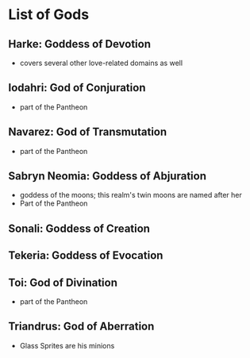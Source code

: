 # List of Gods

## Harke: Goddess of Devotion
 - covers several other love-related domains as well

## Iodahri: God of Conjuration
 - part of the Pantheon 

## Navarez: God of Transmutation
 - part of the Pantheon

## Sabryn Neomia: Goddess of Abjuration
 - goddess of the moons; this realm's twin moons are named after her
 - Part of the Pantheon

## Sonali: Goddess of Creation 

## Tekeria: Goddess of Evocation

## Toi: God of Divination
 - part of the Pantheon

## Triandrus: God of Aberration 
 - Glass Sprites are his minions 

